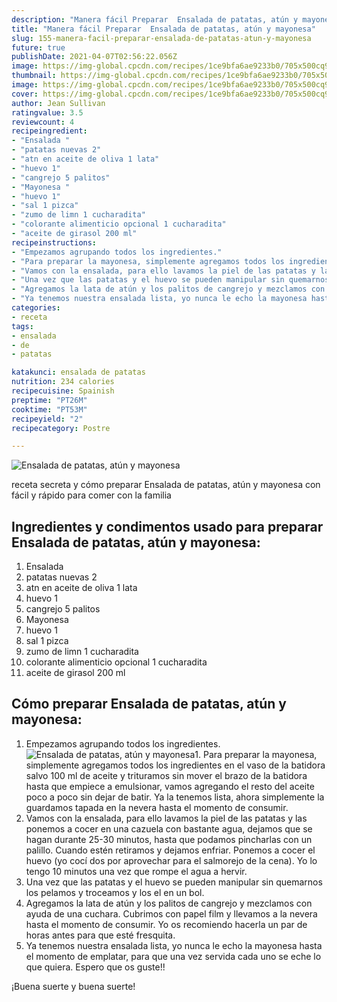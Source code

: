 ```yaml
---
description: "Manera fácil Preparar  Ensalada de patatas, atún y mayonesa"
title: "Manera fácil Preparar  Ensalada de patatas, atún y mayonesa"
slug: 155-manera-facil-preparar-ensalada-de-patatas-atun-y-mayonesa
future: true
publishDate: 2021-04-07T02:56:22.056Z
image: https://img-global.cpcdn.com/recipes/1ce9bfa6ae9233b0/705x500cq90/ensalada-de-patatas-atun-y-mayonesa-foto-principal.jpg
thumbnail: https://img-global.cpcdn.com/recipes/1ce9bfa6ae9233b0/705x500cq90/ensalada-de-patatas-atun-y-mayonesa-foto-principal.jpg
image: https://img-global.cpcdn.com/recipes/1ce9bfa6ae9233b0/705x500cq90/ensalada-de-patatas-atun-y-mayonesa-foto-principal.jpg
cover: https://img-global.cpcdn.com/recipes/1ce9bfa6ae9233b0/705x500cq90/ensalada-de-patatas-atun-y-mayonesa-foto-principal.jpg
author: Jean Sullivan
ratingvalue: 3.5
reviewcount: 4
recipeingredient:
- "Ensalada "
- "patatas nuevas 2"
- "atn en aceite de oliva 1 lata"
- "huevo 1"
- "cangrejo 5 palitos"
- "Mayonesa "
- "huevo 1"
- "sal 1 pizca"
- "zumo de limn 1 cucharadita"
- "colorante alimenticio opcional 1 cucharadita"
- "aceite de girasol 200 ml"
recipeinstructions:
- "Empezamos agrupando todos los ingredientes."
- "Para preparar la mayonesa, simplemente agregamos todos los ingredientes en el vaso de la batidora salvo 100 ml de aceite y trituramos sin mover el brazo de la batidora hasta que empiece a emulsionar, vamos agregando el resto del aceite poco a poco sin dejar de batir. Ya la tenemos lista, ahora simplemente la guardamos tapada en la nevera hasta el momento de consumir."
- "Vamos con la ensalada, para ello lavamos la piel de las patatas y las ponemos a cocer en una cazuela con bastante agua, dejamos que se hagan durante 25-30 minutos, hasta que podamos pincharlas con un palillo. Cuando estén retiramos y dejamos enfriar. Ponemos a cocer el huevo (yo cocí dos por aprovechar para el salmorejo de la cena). Yo lo tengo 10 minutos una vez que rompe el agua a hervir."
- "Una vez que las patatas y el huevo se pueden manipular sin quemarnos los pelamos y troceamos y los el en un bol."
- "Agregamos la lata de atún y los palitos de cangrejo y mezclamos con ayuda de una cuchara. Cubrimos con papel film y llevamos a la nevera hasta el momento de consumir. Yo os recomiendo hacerla un par de horas antes para que esté fresquita."
- "Ya tenemos nuestra ensalada lista, yo nunca le echo la mayonesa hasta el momento de emplatar, para que una vez servida cada uno se eche lo que quiera. Espero que os guste!!"
categories:
- receta
tags:
- ensalada
- de
- patatas

katakunci: ensalada de patatas 
nutrition: 234 calories
recipecuisine: Spainish
preptime: "PT26M"
cooktime: "PT53M"
recipeyield: "2"
recipecategory: Postre

---
```



![Ensalada de patatas, atún y mayonesa](https://img-global.cpcdn.com/recipes/1ce9bfa6ae9233b0/705x500cq90/ensalada-de-patatas-atun-y-mayonesa-foto-principal.jpg)

receta secreta y cómo preparar Ensalada de patatas, atún y mayonesa con fácil y rápido para comer con la familia

<!--inarticleads1-->

## Ingredientes y condimentos usado para preparar Ensalada de patatas, atún y mayonesa:

1. Ensalada 
1. patatas nuevas 2
1. atn en aceite de oliva 1 lata
1. huevo 1
1. cangrejo 5 palitos
1. Mayonesa 
1. huevo 1
1. sal 1 pizca
1. zumo de limn 1 cucharadita
1. colorante alimenticio opcional 1 cucharadita
1. aceite de girasol 200 ml



<!--inarticleads2-->

## Cómo preparar Ensalada de patatas, atún y mayonesa:

1. Empezamos agrupando todos los ingredientes.
<img src="https://img-global.cpcdn.com/steps/945470fe040b2601/160x128cq70/foto-del-paso-1-de-la-receta-ensalada-de-patatas-atun-y-mayonesa.jpg" alt="Ensalada de patatas, atún y mayonesa">1. Para preparar la mayonesa, simplemente agregamos todos los ingredientes en el vaso de la batidora salvo 100 ml de aceite y trituramos sin mover el brazo de la batidora hasta que empiece a emulsionar, vamos agregando el resto del aceite poco a poco sin dejar de batir. Ya la tenemos lista, ahora simplemente la guardamos tapada en la nevera hasta el momento de consumir.
1. Vamos con la ensalada, para ello lavamos la piel de las patatas y las ponemos a cocer en una cazuela con bastante agua, dejamos que se hagan durante 25-30 minutos, hasta que podamos pincharlas con un palillo. Cuando estén retiramos y dejamos enfriar. Ponemos a cocer el huevo (yo cocí dos por aprovechar para el salmorejo de la cena). Yo lo tengo 10 minutos una vez que rompe el agua a hervir.
1. Una vez que las patatas y el huevo se pueden manipular sin quemarnos los pelamos y troceamos y los el en un bol.
1. Agregamos la lata de atún y los palitos de cangrejo y mezclamos con ayuda de una cuchara. Cubrimos con papel film y llevamos a la nevera hasta el momento de consumir. Yo os recomiendo hacerla un par de horas antes para que esté fresquita.
1. Ya tenemos nuestra ensalada lista, yo nunca le echo la mayonesa hasta el momento de emplatar, para que una vez servida cada uno se eche lo que quiera. Espero que os guste!!



¡Buena suerte y buena suerte!

